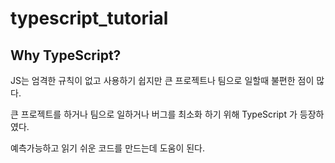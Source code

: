 # typescript_tutorial

## Why TypeScript?

JS는 엄격한 규칙이 없고 사용하기 쉽지만 큰 프로젝트나 팀으로 일할때 불편한 점이 많다.

큰 프로젝트를 하거나 팀으로 일하거나 버그를 최소화 하기 위해 TypeScript 가 등장하였다.

예측가능하고 읽기 쉬운 코드를 만드는데 도움이 된다.
